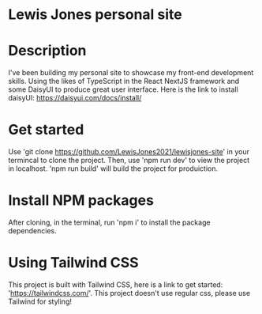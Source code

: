 # Lewis Jones personal site

# Description

I've been building my personal site to showcase my front-end development skills. Using the likes of TypeScript in the React NextJS framework and some DaisyUI to produce great user interface. Here is the link to install daisyUI: https://daisyui.com/docs/install/

# Get started

Use 'git clone https://github.com/LewisJones2021/lewisjones-site' in your termincal to clone the project. Then, use 'npm run dev' to view the project in localhost. 'npm run build' will build the project for produiction.

# Install NPM packages
After cloning, in the terminal, run 'npm i' to install the package dependencies.

# Using Tailwind CSS

This project is built with Tailwind CSS, here is a link to get started: 'https://tailwindcss.com/'. This project doesn't use regular css, please use Tailwind for styling!
